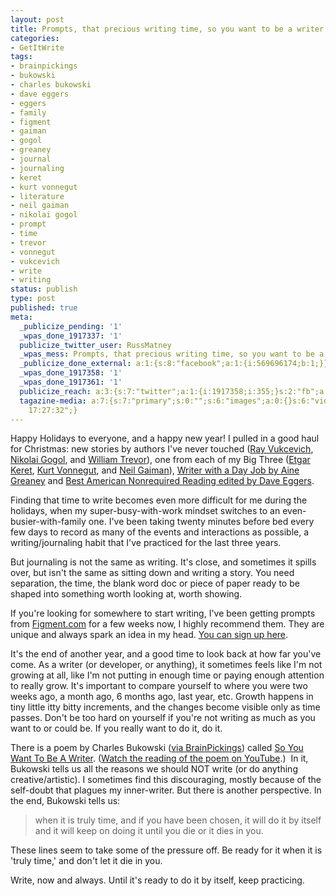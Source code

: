 ```yaml
---
layout: post
title: Prompts, that precious writing time, so you want to be a writer
categories:
- GetItWrite
tags:
- brainpickings
- bukowski
- charles bukowski
- dave eggers
- eggers
- family
- figment
- gaiman
- gogol
- greaney
- journal
- journaling
- keret
- kurt vonnegut
- literature
- neil gaiman
- nikolai gogol
- prompt
- time
- trevor
- vonnegut
- vukcevich
- write
- writing
status: publish
type: post
published: true
meta:
  _publicize_pending: '1'
  _wpas_done_1917337: '1'
  publicize_twitter_user: RussMatney
  _wpas_mess: Prompts, that precious writing time, so you want to be a writer
  _publicize_done_external: a:1:{s:8:"facebook";a:1:{i:569696174;b:1;}}
  _wpas_done_1917358: '1'
  _wpas_done_1917361: '1'
  publicize_reach: a:3:{s:7:"twitter";a:1:{i:1917358;i:355;}s:2:"fb";a:1:{i:1917337;i:652;}s:2:"wp";a:1:{i:0;i:2;}}
  tagazine-media: a:7:{s:7:"primary";s:0:"";s:6:"images";a:0:{}s:6:"videos";a:0:{}s:11:"image_count";i:0;s:6:"author";s:8:"35796325";s:7:"blog_id";s:8:"41621342";s:9:"mod_stamp";s:19:"2012-12-27
    17:27:32";}
---
```

Happy Holidays to everyone, and a happy new year! I pulled in a good haul for Christmas: new stories by authors I've never touched (<a title="Meet me in the moon room - ray vukcevich" href="http://www.amazon.com/Meet-Me-Moon-Room-Stories/dp/1931520011" target="_blank">Ray Vukcevich</a>, <a title="Nicolai Gogol Collected Tales" href="http://www.amazon.com/Collected-Tales-Nikolai-Gogol/dp/0375706151" target="_blank">Nikolai Gogol</a>, and <a title="WIlliam Trevor's collected works" href="http://www.amazon.com/William-Trevor-Collected-Stories/dp/0140232451" target="_blank">William Trevor</a>), one from each of my Big Three (<a title="Etgar Keret - Girl on the Fridge" href="http://www.amazon.com/Girl-Fridge-Stories-Etgar-Keret/dp/0374531056" target="_blank">Etgar Keret</a>, <a title="VOnnegut we are what we pretend to be" href="http://www.amazon.com/We-Are-What-Pretend-To/dp/1593157436" target="_blank">Kurt Vonnegut</a>, and <a title="Gaiman Sandman Vol. 1" href="http://www.amazon.com/Sandman-Vol-Preludes-Nocturnes-New/dp/1401225756" target="_blank">Neil Gaiman</a>), <a title="Writer with a day job - aine Greaney" href="http://www.amazon.com/Writer-Day-Job-Inspiration-Exercises/dp/1582979960" target="_blank">Writer with a Day Job by Aine Greaney</a> and <a title="Best American Nonrequired reading" href="http://www.amazon.com/Best-American-Nonrequired-Reading-2012/dp/0547595964" target="_blank">Best American Nonrequired Reading edited by Dave Eggers</a>.

Finding that time to write becomes even more difficult for me during the holidays, when my super-busy-with-work mindset switches to an even-busier-with-family one. I've been taking twenty minutes before bed every few days to record as many of the events and interactions as possible, a writing/journaling habit that I've practiced for the last three years.

But journaling is not the same as writing. It's close, and sometimes it spills over, but isn't the same as sitting down and writing a story. You need separation, the time, the blank word doc or piece of paper ready to be shaped into something worth looking at, worth showing.

If you're looking for somewhere to start writing, I've been getting prompts from <a title="Figment dot com" href="http://figment.com/" target="_blank">Figment.com</a> for a few weeks now, I highly recommend them. They are unique and always spark an idea in my head. <a title="FIgment daily writing prompts" href="http://figment.com/dailythemes?utm_source=Daily+Theme+for+December+27%2C+2012&amp;utm_campaign=Daily+Themes+December+27%2C+2012&amp;utm_medium=email" target="_blank">You can sign up here</a>.

It's the end of another year, and a good time to look back at how far you've come. As a writer (or developer, or anything), it sometimes feels like I'm not growing at all, like I'm not putting in enough time or paying enough attention to really grow. It's important to compare yourself to where you were two weeks ago, a month ago, 6 months ago, last year, etc. Growth happens in tiny little itty bitty increments, and the changes become visible only as time passes. Don't be too hard on yourself if you're not writing as much as you want to or could be. If you really want to do it, do it.

There is a poem by Charles Bukowski (<a title="Bukowski So You Want To Be A Writer" href="http://www.brainpickings.org/index.php/2012/10/19/so-you-want-to-be-a-writer-charles-bukowski/" target="_blank">via BrainPickings</a>) called <span style="text-decoration:underline;">So You Want To Be A Writer</span>. (<a title="Bukowski So You Want To Be A Writer" href="http://www.youtube.com/watch?feature=player_embedded&amp;v=AyYWpk3CqJU" target="_blank">Watch the reading of the poem on YouTube</a>.)  In it, Bukowski tells us all the reasons we should NOT write (or do anything creative/artistic). I sometimes find this discouraging, mostly because of the self-doubt that plagues my inner-writer. But there is another perspective. In the end, Bukowski tells us:
<blockquote>when it is truly time,
and if you have been chosen,
it will do it by
itself and it will keep on doing it
until you die or it dies in you.</blockquote>
These lines seem to take some of the pressure off. Be ready for it when it is 'truly time,' and don't let it die in you.

Write, now and always. Until it's ready to do it by itself, keep practicing.
